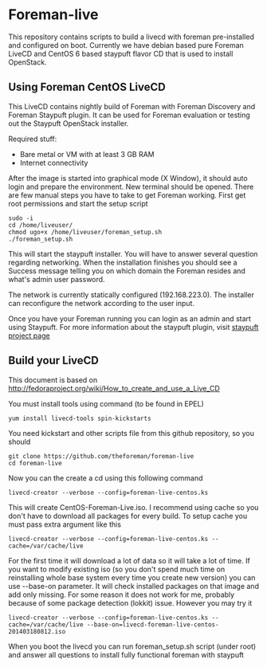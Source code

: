 Foreman-live
============

This repository contains scripts to build a livecd with foreman
pre-installed and configured on boot. Currently we have debian based
pure Foreman LiveCD and CentOS 6 based staypuft flavor CD that is
used to install OpenStack.

Using Foreman CentOS LiveCD
---------------------------

This LiveCD contains nightly build of Foreman with Foreman Discovery and
Foreman Staypuft plugin. It can be used for Foreman evaluation or testing out
the Staypuft OpenStack installer.

Required stuff:

* Bare metal or VM with at least 3 GB RAM
* Internet connectivity

After the image is started into graphical mode (X Window), it should auto
login and prepare the environment. New terminal should be opened. There are
few manual steps you have to take to get Foreman working. First get root
permissions and start the setup script

    sudo -i
    cd /home/liveuser/
    chmod ugo+x /home/liveuser/foreman_setup.sh
    ./foreman_setup.sh

This will start the staypuft installer. You will have to answer several
question regarding networking. When the installation finishes you should
see a Success message telling you on which domain the Foreman resides
and what's admin user password.

The network is currently statically configured (192.168.223.0). 
The installer can reconfigure the network according to the user input.

Once you have your Foreman running you can login as an admin and start
using Staypuft. For more information about the staypuft plugin, visit
[staypuft project page](https://github.com/theforeman/staypuft)

Build your LiveCD
-----------------

This document is based on http://fedoraproject.org/wiki/How_to_create_and_use_a_Live_CD

You must install tools using command (to be found in EPEL)

    yum install livecd-tools spin-kickstarts

You need kickstart and other scripts file from this github repository, 
so you should

    git clone https://github.com/theforeman/foreman-live
    cd foreman-live

Now you can the create a cd using this following command

    livecd-creator --verbose --config=foreman-live-centos.ks

This will create CentOS-Foreman-Live.iso. I recommend using cache so you don't
have to download all packages for every build. To setup cache you must pass
extra argument like this

    livecd-creator --verbose --config=foreman-live-centos.ks --cache=/var/cache/live

For the first time it will download a lot of data so it will take a lot of time.
If you want to modify existing iso (so you don't spend much time on reinstalling
whole base system every time you create new version) you can use --base-on parameter.
It will check installed packages on that image and add only missing. For some reason
it does not work for me, probably because of some package detection (lokkit) issue.
However you may try it

    livecd-creator --verbose --config=foreman-live-centos.ks --cache=/var/cache/live --base-on=livecd-foreman-live-centos-201403180812.iso

When you boot the livecd you can run foreman_setup.sh script (under root) and
answer all questions to install fully functional foreman with staypuft
